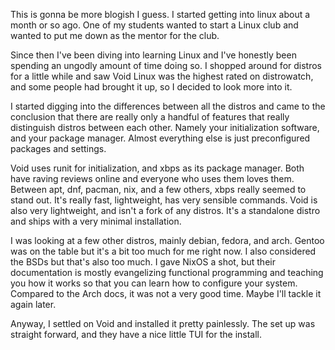 This is gonna be more blogish I guess. I started getting into linux about a month or so ago. One of my students wanted to start a Linux club and wanted to put me down as the mentor for the club.

Since then I've been diving into learning Linux and I've honestly been spending an ungodly amount of time doing so. I shopped around for distros for a little while and saw Void Linux was the highest rated on distrowatch, and some people had brought it up, so I decided to look more into it.

I started digging into the differences between all the distros and came to the conclusion that there are really only a handful of features that really distinguish distros between each other. Namely your initialization software, and your package manager. Almost everything else is just preconfigured packages and settings. 

Void uses runit for initialization, and xbps as its package manager. Both have raving reviews online and everyone who uses them loves them. Between apt, dnf, pacman, nix, and a few others, xbps really seemed to stand out. It's really fast, lightweight, has very sensible commands. Void is also very lightweight, and isn't a fork of any distros. It's a standalone distro and ships with a very minimal installation.

I was looking at a few other distros, mainly debian, fedora, and arch. Gentoo was on the table but it's a bit too much for me right now. I also considered the BSDs but that's also too much. I gave NixOS a shot, but their documentation is mostly evangelizing functional programming and teaching you how it works so that you can learn how to configure your system. Compared to the Arch docs, it was not a very good time. Maybe I'll tackle it again later. 

Anyway, I settled on Void and installed it pretty painlessly. The set up was straight forward, and they have a nice little TUI for the install. 
